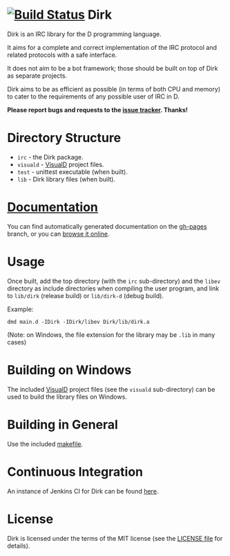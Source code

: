 [![Build Status](http://joshrsimmons.com:8080/buildStatus/icon?job=Dirk_x86)](http://joshrsimmons.com:8080/view/IRC/job/Dirk_x86/)
Dirk
============================================
Dirk is an IRC library for the D programming language.

It aims for a complete and correct implementation of the IRC protocol and related protocols
with a safe interface.

It does not aim to be a bot framework; those should be built on top of Dirk as separate projects.

Dirk aims to be as efficient as possible (in terms of both CPU and memory) to cater to the requirements
of any possible user of IRC in D.

**Please report bugs and requests to the [issue tracker](https://github.com/JakobOvrum/Dirk/issues). Thanks!**

Directory Structure
============================================

 * `irc` - the Dirk package.
 * `visuald` - [VisualD](http://www.dsource.org/projects/visuald) project files.
 * `test` - unittest executable (when built).
 * `lib` - Dirk library files (when built).

[Documentation](http://jakobovrum.github.com/Dirk/)
============================================
You can find automatically generated documentation on the [gh-pages](https://github.com/JakobOvrum/Dirk/tree/gh-pages) branch, or you can [browse it online](http://jakobovrum.github.com/Dirk/).

Usage
============================================
Once built, add the top directory (with the `irc` sub-directory) and the `libev` directory
as include directories when compiling the user program, and
link to `lib/dirk` (release build) or `lib/dirk-d` (debug build).

Example:

    dmd main.d -IDirk -IDirk/libev Dirk/lib/dirk.a

(Note: on Windows, the file extension for the library may be `.lib` in many cases)

Building on Windows
============================================
The included [VisualD](http://www.dsource.org/projects/visuald) project files (see the `visuald` sub-directory)
can be used to build the library files on Windows.

Building in General
============================================
Use the included [makefile](http://github.com/JakobOvrum/Dirk/blob/master/Makefile).

Continuous Integration
============================================
An instance of Jenkins CI for Dirk can be found [here](http://www.joshrsimmons.com:8080/view/IRC/).

License
============================================
Dirk is licensed under the terms of the MIT license (see the [LICENSE file](http://github.com/JakobOvrum/Dirk/blob/master/LICENSE) for details).
